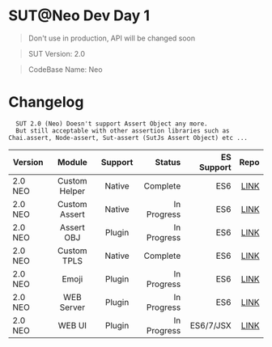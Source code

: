 # SUT@Neo Dev Day 1

  > Don't use in production, API will be changed soon

  > SUT Version: 2.0

  > CodeBase Name: Neo

# Changelog

```
  SUT 2.0 (Neo) Doesn't support Assert Object any more.
  But still acceptable with other assertion libraries such as Chai.assert, Node-assert, Sut-assert (SutJs Assert Object) etc ...
```


| Version  | Module        | Support | Status      | ES Support | Repo |
|----------|:-------------:|:-------:|------------:|-----------:|-----:|
| 2.0 NEO  | Custom Helper | Native  | Complete    | ES6        | [LINK](https://www.google.com/dkvilo/sut) |
| 2.0 NEO  | Custom Assert | Native  | In Progress | ES6        | [LINK](https://www.github.com/dkvilo/sut) |
| 2.0 NEO  | Assert OBJ    | Plugin  | In Progress | ES6        | [LINK](https://www.github.com/dkvilo/sut/packages/sut-assert) |
| 2.0 NEO  | Custom TPLS   | Native  | Complete    | ES6        | [LINK](https://www.github.com/dkvilo/sut) |
| 2.0 NEO  | Emoji         | Plugin  | In Progress | ES6        | [LINK](https://www.github.com/dkvilo/sut/packages/sut-emoji) |
| 2.0 NEO  | WEB Server    | Plugin  | In Progress | ES6        | [LINK](https://www.github.com/dkvilo/sut/packages/sut-web-server) |
| 2.0 NEO  | WEB UI        | Plugin  | In Progress | ES6/7/JSX  | [LINK](https://www.github.com/dkvilo/sut/packages/sut-web-material-ui) |




